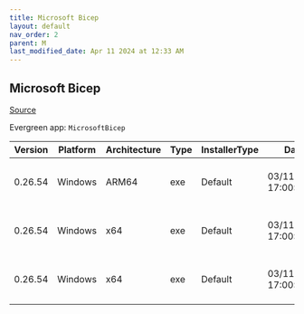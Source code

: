 ```yaml
---
title: Microsoft Bicep
layout: default
nav_order: 2
parent: M
last_modified_date: Apr 11 2024 at 12:33 AM
---
```


## Microsoft Bicep

[Source](https://docs.microsoft.com/en-us/azure/azure-resource-manager/bicep/overview)

Evergreen app: `MicrosoftBicep`

| Version | Platform | Architecture | Type | InstallerType | Date                | Size     | URI                                                                                                                                                                    |
| ------- | -------- | ------------ | ---- | ------------- | ------------------- | -------- | ---------------------------------------------------------------------------------------------------------------------------------------------------------------------- |
| 0.26.54 | Windows  | ARM64        | exe  | Default       | 03/11/2024 17:00:11 | 77989568 | [https://github.com/Azure/bicep/releases/download/v0.26.54/bicep-win-arm64.exe](https://github.com/Azure/bicep/releases/download/v0.26.54/bicep-win-arm64.exe)         |
| 0.26.54 | Windows  | x64          | exe  | Default       | 03/11/2024 17:00:11 | 33111184 | [https://github.com/Azure/bicep/releases/download/v0.26.54/bicep-setup-win-x64.exe](https://github.com/Azure/bicep/releases/download/v0.26.54/bicep-setup-win-x64.exe) |
| 0.26.54 | Windows  | x64          | exe  | Default       | 03/11/2024 17:00:11 | 75347632 | [https://github.com/Azure/bicep/releases/download/v0.26.54/bicep-win-x64.exe](https://github.com/Azure/bicep/releases/download/v0.26.54/bicep-win-x64.exe)             |
